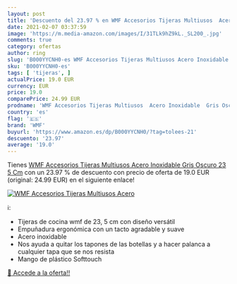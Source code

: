 ```yaml
---
layout: post
title: 'Descuento del 23.97 % en WMF Accesorios Tijeras Multiusos  Acero '
date: 2021-02-07 03:37:59
image: 'https://m.media-amazon.com/images/I/31TLk9hZ9kL._SL200_.jpg'
comments: true
category: ofertas
author: ring
slug: 'B000YYCNH0-es WMF Accesorios Tijeras Multiusos Acero Inoxidable Gris...'
sku: 'B000YYCNH0-es'
tags: [ 'tijeras', ]
actualPrice: 19.0 EUR
currency: EUR
price: 19.0
comparePrice: 24.99 EUR
prodname: 'WMF Accesorios Tijeras Multiusos  Acero Inoxidable  Gris Oscuro  23 5 Cm'
country: 'es'
flag: '🇪🇸'
brand: 'WMF'
buyurl: 'https://www.amazon.es/dp/B000YYCNH0/?tag=tolees-21'
descuento: '23.97'
average: '19.0'
---
```


Tienes [WMF Accesorios Tijeras Multiusos  Acero Inoxidable  Gris Oscuro  23 5 Cm](https://www.amazon.es/dp/B000YYCNH0/?tag=tolees-21) con un 23.97 % de descuento con precio de oferta de 19.0 EUR (original: 24.99 EUR) en el siguiente enlace!

[![WMF Accesorios Tijeras Multiusos  Acero ](https://m.media-amazon.com/images/I/31TLk9hZ9kL._SL200_.jpg)](https://www.amazon.es/dp/B000YYCNH0/?tag=tolees-21)

ℹ️:

- Tijeras de cocina wmf de 23, 5 cm con diseño versátil
- Empuñadura ergonómica con un tacto agradable y suave
- Acero inoxidable
- Nos ayuda a quitar los tapones de las botellas y a hacer palanca a cualquier tapa que se nos resista
- Mango de plástico Softtouch

[🛒 Accede a la oferta!!](https://www.amazon.es/dp/B000YYCNH0/?tag=tolees-21)

